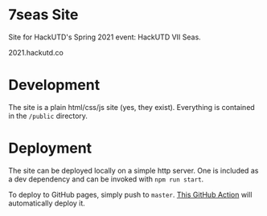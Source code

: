 # 7seas Site
Site for HackUTD's Spring 2021 event: HackUTD VII Seas.

2021.hackutd.co

# Development
The site is a plain html/css/js site (yes, they exist). Everything is contained in the `/public` directory. 

# Deployment
The site can be deployed locally on a simple http server. One is included as a
dev dependency and can be invoked with `npm run start`.

To deploy to GitHub pages, simply push to `master`. [This GitHub Action](https://github.com/acmutd/7seas-site/blob/master/.github/workflows/deploy.yml) will automatically deploy it.